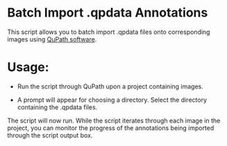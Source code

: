 Batch Import .qpdata Annotations
================================
This script allows you to batch import .qpdata files onto corresponding images using [QuPath software](https://qupath.github.io/).

Usage:
======

* Run the script through QuPath upon a project containing images.

* A prompt will appear for choosing a directory. Select the directory containing the .qpdata files.

The script will now run. 
While the script iterates through each image in the project, you can monitor the progress of the annotations being imported through the script output box.
